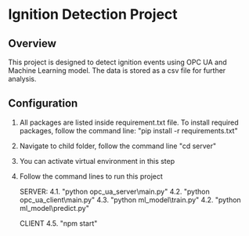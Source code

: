 # Ignition Detection Project

## Overview
This project is designed to detect ignition events using OPC UA and Machine Learning model. The data is stored as a csv file for further analysis.

## Configuration
1. All packages are listed inside requirement.txt file. To install required packages, follow the command line:
    "pip install -r requirements.txt"
2. Navigate to child folder, follow the command line
    "cd server"
3. You can activate virtual environment in this step
4. Follow the command lines to run this project
   
   
   SERVER:
   4.1. "python opc_ua_server\main.py"
   4.2. "python opc_ua_client\main.py"
   4.3. "python ml_model\train.py"
   4.2. "python ml_model\predict.py"


   CLIENT
   4.5. "npm start"
